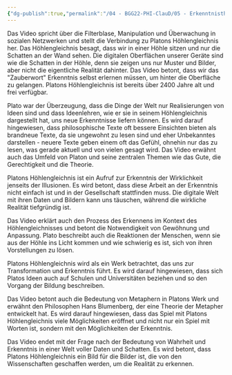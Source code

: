```yaml
---
{"dg-publish":true,"permalink":"/04 - BGG22-PHI-ClauD/05 - Erkenntnistheorie/03a - Zusammenfassung Video Scobel/"}
---
```


Das Video spricht über die Filterblase, Manipulation und Überwachung in sozialen Netzwerken und stellt die Verbindung zu Platons Höhlengleichnis her. Das Höhlengleichnis besagt, dass wir in einer Höhle sitzen und nur die Schatten an der Wand sehen. Die digitalen Oberflächen unserer Geräte sind wie die Schatten in der Höhle, denn sie zeigen uns nur Muster und Bilder, aber nicht die eigentliche Realität dahinter. Das Video betont, dass wir das "Zauberwort" Erkenntnis selbst erlernen müssen, um hinter die Oberfläche zu gelangen. Platons Höhlengleichnis ist bereits über 2400 Jahre alt und frei verfügbar.

Plato war der Überzeugung, dass die Dinge der Welt nur Realisierungen von Ideen sind und dass Ideenlehren, wie er sie in seinem Höhlengleichnis dargestellt hat, uns neue Erkenntnisse liefern können. Es wird darauf hingewiesen, dass philosophische Texte oft bessere Einsichten bieten als brandneue Texte, da sie ungewohnt zu lesen sind und eher Unbekanntes darstellen - neuere Texte geben einem oft das Gefühl, ohnehin nur das zu lesen, was gerade aktuell und von vielen gesagt wird. Das Video erwähnt auch das Umfeld von Platon und seine zentralen Themen wie das Gute, die Gerechtigkeit und die Theorie.

Platons Höhlengleichnis ist ein Aufruf zur Erkenntnis der Wirklichkeit jenseits der Illusionen. Es wird betont, dass diese Arbeit an der Erkenntnis nicht einfach ist und in der Gesellschaft stattfinden muss. Die digitale Welt mit ihren Daten und Bildern kann uns täuschen, während die wirkliche Realität tiefgründig ist.

Das Video erklärt auch den Prozess des Erkennens im Kontext des Höhlengleichnisses und betont die Notwendigkeit von Gewöhnung und Anpassung. Plato beschreibt auch die Reaktionen der Menschen, wenn sie aus der Höhle ins Licht kommen und wie schwierig es ist, sich von ihren Vorstellungen zu lösen.

Platons Höhlengleichnis wird als ein Werk betrachtet, das uns zur Transformation und Erkenntnis führt. Es wird darauf hingewiesen, dass sich Platos Ideen auch auf Schulen und Universitäten beziehen und so den Vorgang der Bildung beschreiben.

Das Video betont auch die Bedeutung von Metaphern in Platons Werk und erwähnt den Philosophen Hans Blumenberg, der eine Theorie der Metapher entwickelt hat. Es wird darauf hingewiesen, dass das Spiel mit Platons Höhlengleichnis viele Möglichkeiten eröffnet und nicht nur ein Spiel mit Worten ist, sondern mit den Möglichkeiten der Erkenntnis.

Das Video endet mit der Frage nach der Bedeutung von Wahrheit und Erkenntnis in einer Welt voller Daten und Schatten. Es wird betont, dass Platons Höhlengleichnis ein Bild für die Bilder ist, die von den Wissenschaften geschaffen werden, um die Realität zu erkennen.